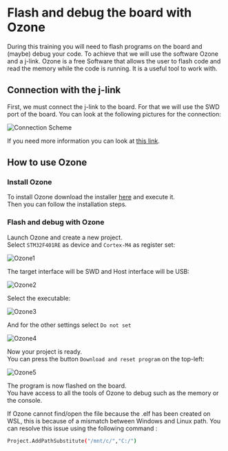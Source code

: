 # Flash and debug the board with Ozone

During this training you will need to flash programs on the board and (maybe) debug your code.
To achieve that we will use the software Ozone and a j-link.
Ozone is a free Software that allows the user to flash code and read the memory while the code is running.
It is a useful tool to work with.  

## Connection with the j-link

First, we must connect the j-link to the board. For that we will use the SWD port of the board. You can look at the following pictures for the connection:  

![Connection Scheme](./ressources/Connection.PNG)

If you need more information you can look at [this link](https://mcuoneclipse.com/2015/08/22/debugging-stm32f103rb-nucleo-board-with-with-segger-j-link/).  

## How to use Ozone

### Install Ozone

To install Ozone download the installer [here](https://www.segger.com/downloads/jlink/#Ozone) and execute it.  
Then you can follow the installation steps.  

### Flash and debug with Ozone

Launch Ozone and create a new project.  
Select `STM32F401RE` as device and `Cortex-M4` as register set:  

![Ozone1](ressources/Ozone1.PNG)

The target interface will be SWD and Host interface will be USB:

![Ozone2](ressources/Ozone2.PNG)

Select the executable:

![Ozone3](ressources/Ozone3.PNG)

And for the other settings select `Do not set`

![Ozone4](ressources/Ozone4.PNG)

Now your project is ready.  
You can press the button `Download and reset program` on the top-left:

![Ozone5](ressources/Ozone5.PNG)

The program is now flashed on the board.  
You have access to all the tools of Ozone to debug such as the memory or the console.

If Ozone cannot find/open the file because the .elf has been created on WSL, this is because of a mismatch between Windows and Linux path.
You can resolve this issue using the following command :

```bash
Project.AddPathSubstitute("/mnt/c/","C:/")
```
